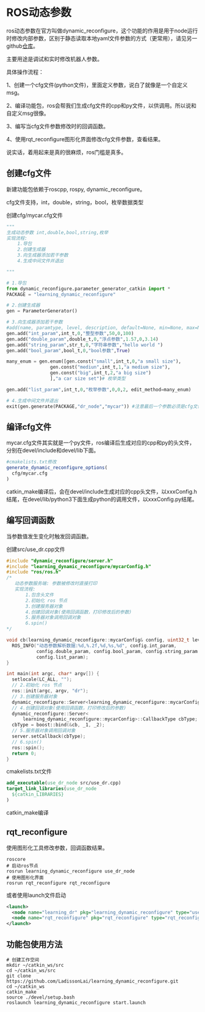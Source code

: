 # ROS动态参数

ros动态参数在官方叫做dynamic_reconfigure，这个功能的作用是用于node运行时修改内部参数，区别于静态读取本地yaml文件参数的方式（更常用），请见另一github[仓库](https://github.com/LadissonLai/learning_load_yaml)。

主要用途是调试和实时修改机器人参数。

具体操作流程：

1、创建一个cfg文件(python文件)，里面定义参数，说白了就像是一个自定义msg。

2、编译功能包，ros会帮我们生成cfg文件的cpp和py文件，以供调用。所以说和自定义msg很像。

3、编写当cfg文件参数修改时的回调函数。

4、使用rqt_reconfigure图形化界面修改cfg文件参数，查看结果。

说实话，着用起来是真的很麻烦，ros门槛是真多。

## 创建cfg文件

新建功能包依赖于roscpp, rospy, dynamic_reconfigure。

cfg文件支持，int，double，string，bool，枚举数据类型

创建cfg/mycar.cfg文件

```python
"""
生成动态参数 int,double,bool,string,枚举
实现流程:
    1.导包
    2.创建生成器
    3.向生成器添加若干参数
    4.生成中间文件并退出

"""

# 1.导包
from dynamic_reconfigure.parameter_generator_catkin import *
PACKAGE = "learning_dynamic_reconfigure"

# 2.创建生成器
gen = ParameterGenerator()

# 3.向生成器添加若干参数
#add(name, paramtype, level, description, default=None, min=None, max=None, edit_method="")
gen.add("int_param",int_t,0,"整型参数",50,0,100)
gen.add("double_param",double_t,0,"浮点参数",1.57,0,3.14)
gen.add("string_param",str_t,0,"字符串参数","hello world ")
gen.add("bool_param",bool_t,0,"bool参数",True)                                                                                 

many_enum = gen.enum([gen.const("small",int_t,0,"a small size"),
                gen.const("mediun",int_t,1,"a medium size"),
                gen.const("big",int_t,2,"a big size")
                ],"a car size set")# 枚举类型

gen.add("list_param",int_t,0,"枚举参数",0,0,2, edit_method=many_enum)

# 4.生成中间文件并退出
exit(gen.generate(PACKAGE,"dr_node","mycar")) #注意最后一个参数必须是cfg文件名
```

## 编译cfg文件

mycar.cfg文件其实就是一个py文件，ros编译后生成对应的cpp和py的头文件，分别在devel/include和devel/lib下面。

```cmake
#cmakelists.txt修改
generate_dynamic_reconfigure_options(
  cfg/mycar.cfg
)
```

catkin_make编译后，会在devel/include生成对应的cpp头文件，以xxxConfig.h结尾，在devel/lib/python3下面生成python的调用文件，以xxxConfig.py结尾。

## 编写回调函数

当参数值发生变化时触发回调函数。

创建src/use_dr.cpp文件

```cpp
#include "dynamic_reconfigure/server.h"
#include "learning_dynamic_reconfigure/mycarConfig.h"
#include "ros/ros.h"
/*
   动态参数服务端: 参数被修改时直接打印
   实现流程:
       1.包含头文件
       2.初始化 ros 节点
       3.创建服务器对象
       4.创建回调对象(使用回调函数，打印修改后的参数)
       5.服务器对象调用回调对象
       6.spin()
*/

void cb(learning_dynamic_reconfigure::mycarConfig& config, uint32_t level) {
  ROS_INFO("动态参数解析数据:%d,%.2f,%d,%s,%d", config.int_param,
           config.double_param, config.bool_param, config.string_param.c_str(),
           config.list_param);
}

int main(int argc, char* argv[]) {
  setlocale(LC_ALL, "");
  // 2.初始化 ros 节点
  ros::init(argc, argv, "dr");
  // 3.创建服务器对象
  dynamic_reconfigure::Server<learning_dynamic_reconfigure::mycarConfig> server;
  // 4.创建回调对象(使用回调函数，打印修改后的参数)
  dynamic_reconfigure::Server<
      learning_dynamic_reconfigure::mycarConfig>::CallbackType cbType;
  cbType = boost::bind(&cb, _1, _2);
  // 5.服务器对象调用回调对象
  server.setCallback(cbType);
  // 6.spin()
  ros::spin();
  return 0;
}
```

cmakelists.txt文件

```cmake
add_executable(use_dr_node src/use_dr.cpp)
target_link_libraries(use_dr_node
  ${catkin_LIBRARIES}
)
```

catkin_make编译

## rqt_reconfigure

使用图形化工具修改参数，回调函数结果。

```shell
roscore
# 启动ros节点
rosrun learning_dynamic_reconfigure use_dr_node
# 使用图形化界面
rosrun rqt_reconfigure rqt_reconfigure
```

或者使用launch文件启动

```xml
<launch>
  <node name="learning_dr" pkg="learning_dynamic_reconfigure" type="use_dr_node" output="screen"/>
  <node name="rqt_reconfigure" pkg="rqt_reconfigure" type="rqt_reconfigure" />
</launch>
```

## 功能包使用方法

```shell
# 创建工作空间
mkdir ~/catkin_ws/src
cd ~/catkin_ws/src
git clone https://github.com/LadissonLai/learning_dynamic_reconfigure.git
cd ~/catkin_ws
catkin_make
source ./devel/setup.bash
roslaunch learning_dynamic_reconfigure start.launch
```

